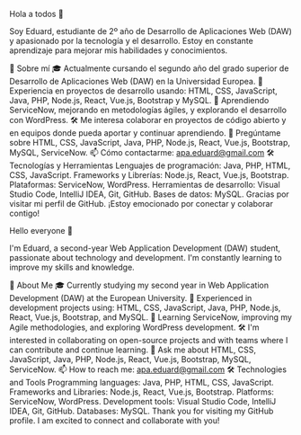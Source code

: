 Hola a todos 👋

Soy Eduard, estudiante de 2º año de Desarrollo de Aplicaciones Web (DAW) y apasionado por la tecnología y el desarrollo. Estoy en constante aprendizaje para mejorar mis habilidades y conocimientos.

🚀 Sobre mí
🎓 Actualmente cursando el segundo año del grado superior de Desarrollo de Aplicaciones Web (DAW) en la Universidad Europea.
💼 Experiencia en proyectos de desarrollo usando: HTML, CSS, JavaScript, Java, PHP, Node.js, React, Vue.js, Bootstrap y MySQL.
🌱 Aprendiendo ServiceNow, mejorando en metodologías ágiles, y explorando el desarrollo con WordPress.
🛠 Me interesa colaborar en proyectos de código abierto y en equipos donde pueda aportar y continuar aprendiendo.
💬 Pregúntame sobre HTML, CSS, JavaScript, Java, PHP, Node.js, React, Vue.js, Bootstrap, MySQL, ServiceNow.
📫 Cómo contactarme: apa.eduard@gmail.com
🛠️ Tecnologías y Herramientas
Lenguajes de programación: Java, PHP, HTML, CSS, JavaScript.
Frameworks y Librerías: Node.js, React, Vue.js, Bootstrap.
Plataformas: ServiceNow, WordPress.
Herramientas de desarrollo: Visual Studio Code, IntelliJ IDEA, Git, GitHub.
Bases de datos: MySQL.
Gracias por visitar mi perfil de GitHub. ¡Estoy emocionado por conectar y colaborar contigo!


Hello everyone 👋

I'm Eduard, a second-year Web Application Development (DAW) student, passionate about technology and development. I'm constantly learning to improve my skills and knowledge.

🚀 About Me
🎓 Currently studying my second year in Web Application Development (DAW) at the European University.
💼 Experienced in development projects using: HTML, CSS, JavaScript, Java, PHP, Node.js, React, Vue.js, Bootstrap, and MySQL.
🌱 Learning ServiceNow, improving my Agile methodologies, and exploring WordPress development.
🛠 I'm interested in collaborating on open-source projects and with teams where I can contribute and continue learning.
💬 Ask me about HTML, CSS, JavaScript, Java, PHP, Node.js, React, Vue.js, Bootstrap, MySQL, ServiceNow.
📫 How to reach me: apa.eduard@gmail.com
🛠️ Technologies and Tools
Programming languages: Java, PHP, HTML, CSS, JavaScript.
Frameworks and Libraries: Node.js, React, Vue.js, Bootstrap.
Platforms: ServiceNow, WordPress.
Development tools: Visual Studio Code, IntelliJ IDEA, Git, GitHub.
Databases: MySQL.
Thank you for visiting my GitHub profile. I am excited to connect and collaborate with you!
